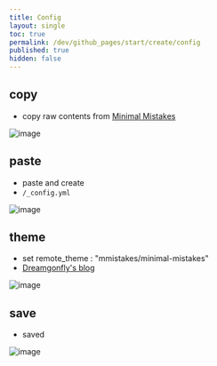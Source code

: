 ```yaml
---
title: Config
layout: single
toc: true
permalink: /dev/github_pages/start/create/config
published: true
hidden: false
---
```




## copy

- copy raw contents from [Minimal Mistakes](https://github.com/mmistakes/minimal-mistakes)

![image](https://user-images.githubusercontent.com/92285528/143048850-9d6d5a16-d76f-45a7-9716-0d59bc64a836.png)



## paste

- paste and create
- `/_config.yml`

![image](https://user-images.githubusercontent.com/92285528/143049485-a2ee1efb-2563-4b29-939b-39545e52ad16.png)



## theme

- set remote_theme : "mmistakes/minimal-mistakes"
- [Dreamgonfly's blog](https://dreamgonfly.github.io/blog/jekyll-remote-theme/)

![image](https://user-images.githubusercontent.com/92285528/143049894-ba643360-5ec5-49d4-9bd7-5a72eab51383.png)



## save

- saved

![image](https://user-images.githubusercontent.com/92285528/143051516-bb6e3c92-16a8-4de6-8c81-5d5cadf51819.png)
